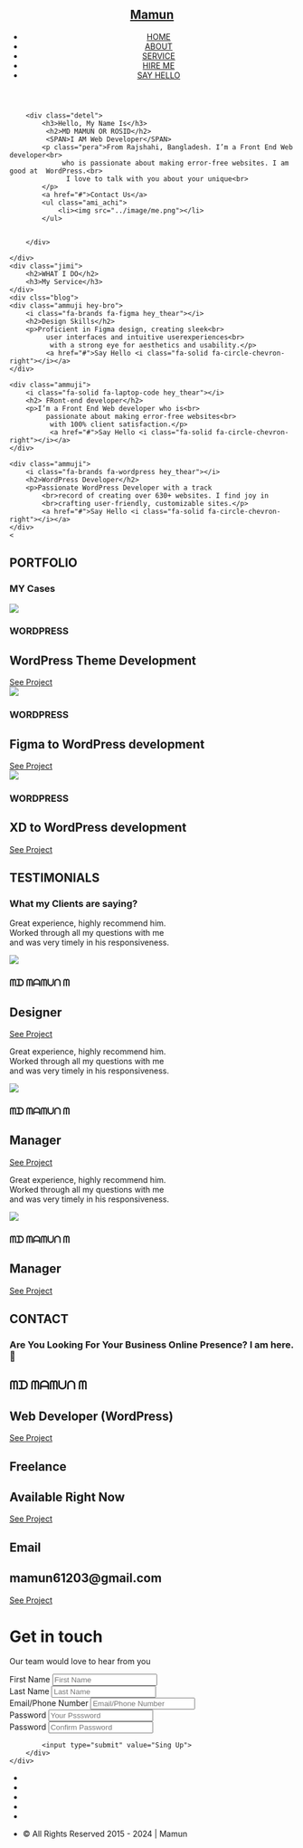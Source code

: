 <!DOCTYPE html>
<html lang="en">
<head>
    <meta charset="UTF-8">
    <meta name="viewport" content="width=device-width, initial-scale=1.0">
    <link rel="stylesheet" href="../file.css/first.css">
    <link rel="stylesheet" href="https://cdnjs.cloudflare.com/ajax/libs/font-awesome/6.6.0/css/all.min.css" integrity="sha512-Kc323vGBEqzTmouAECnVceyQqyqdsSiqLQISBL29aUW4U/M7pSPA/gEUZQqv1cwx4OnYxTxve5UMg5GT6L4JJg==" crossorigin="anonymous" referrerpolicy="no-referrer" />
    <link rel="preconnect" href="https://fonts.googleapis.com">
    <link rel="preconnect" href="https://fonts.gstatic.com" crossorigin>
    <link href="https://fonts.googleapis.com/css2?family=Varela+Round&display=swap" rel="stylesheet">
    <title>Lerning.html</title>
</head>
<header>
    <div class="hero">
        <nav>
            <h2><a href="#">Mamun</a></h2>
            <ul class="nav_menu">
                <li><a href="Index.html">HOME</a></li>
                <li><a href="chatgpt.html">ABOUT</a></li>
                <li><a href="contact.html">SERVICE</a></li>
                <li><a href="">HIRE ME</a></li>
                <li><a class="say_me" href="">SAY HELLO</a></li>
                <a href="https://www.facebook.com/mamun61203" target="_blank" class="jumma"><i class="fa-brands fa-facebook"></i></a>
                <a href="https://www.instagram.com/mamun61203" target="_blank" class="jumma"><i class="fa-brands fa-instagram"></i></a>
                <a href="https://www.youtube.com/@mamun61203" target="_blank" class="jumma"><i class="fa-brands fa-youtube"></i></a>
                <a href="https://www.x.com/mamun61203" target="_blank" class="jumma"><i class="fa-brands fa-x-twitter"></i></i></a>
                <a href="https://www.tiktok.com/@mamun61203" target="_blank" class="jumma"><i class="fa-brands fa-tiktok"></i></i></a>
            </ul>
        </nav>
</header>
<body>
   
        <div class="detel">
            <h3>Hello, My Name Is</h3>
             <h2>MD MAMUN OR ROSID</h2>
             <SPAN>I AM Web Developer</SPAN>
            <p class="pera">From Rajshahi, Bangladesh. I’m a Front End Web developer<br> 
                 who is passionate about making error-free websites. I am good at  WordPress.<br> 
                  I love to talk with you about your unique<br> 
            </p>
            <a href="#">Contact Us</a>
            <ul class="ami_achi">
                <li><img src="../image/me.png"></li>
            </ul>
           
           
        </div>
        
    </div>
    <div class="jimi">
        <h2>WHAT I DO</h2>
        <h3>My Service</h3>
    </div>
    <div clss="blog">
    <div class="ammuji hey-bro">
        <i class="fa-brands fa-figma hey_thear"></i>
        <h2>Design Skills</h2>
        <p>Proficient in Figma design, creating sleek<br>
             user interfaces and intuitive userexperiences<br>
              with a strong eye for aesthetics and usability.</p>
             <a href="#">Say Hello <i class="fa-solid fa-circle-chevron-right"></i></a>
    </div>

    <div class="ammuji">
        <i class="fa-solid fa-laptop-code hey_thear"></i>
        <h2> FRont-end developer</h2>
        <p>I’m a Front End Web developer who is<br>
             passionate about making error-free websites<br>
              with 100% client satisfaction.</p>
              <a href="#">Say Hello <i class="fa-solid fa-circle-chevron-right"></i></a>
    </div>

    <div class="ammuji">
        <i class="fa-brands fa-wordpress hey_thear"></i>
        <h2>WordPress Developer</h2>
        <p>Passionate WordPress Developer with a track 
            <br>record of creating over 630+ websites. I find joy in 
            <br>crafting user-friendly, customizable sites.</p>
            <a href="#">Say Hello <i class="fa-solid fa-circle-chevron-right"></i></a>
    </div>
    <
</div>
<div class="port">
    <h2>PORTFOLIO</h2>
    <h3>MY Cases</h3>
</div>
<div class="my-portfolio">
    <div class="my-porject suma">
        <img src="../image/eat.png">
        <h3>WORDPRESS</h3>
        <h2>WordPress Theme Development</h2>
        <a href="#">See Project <i class="fa-solid fa-circle-chevron-right"></i></a>
    </div>
    <div class="my-porject suma">
        <img src="../image/myweb.png">
        <h3>WORDPRESS</h3>
        <h2>Figma to WordPress development</h2>
        <a href="#">See Project <i class="fa-solid fa-circle-chevron-right"></i></a>
    </div>
    <div class="my-porject suma">
        <img src="../image/res.png">
        <h3>WORDPRESS</h3>
        <h2>XD to WordPress development</h2>
        <a href="#">See Project <i class="fa-solid fa-circle-chevron-right"></i></a>
    </div>
</div>
<div class="port">
    <h2>TESTIMONIALS</h2>
    <h3>What my Clients are saying?</h3>
</div>
<div class="my-portfolio hey-thear">
    <div class="my-porject pro-two">
        <p>Great experience, highly recommend him.<br>
            Worked through all my questions with me<br>
            and was very timely in his responsiveness.</p>
        <img src="../image/me.png">
        <h3>ᗰᗪ ᗰᗩᗰᑌᑎ ᗰ</h3>
        <h2>Designer</h2>
        <a href="#">See Project <i class="fa-solid fa-circle-chevron-right"></i></a>
    </div>
    <div class="my-porject pro-two">
        <p>Great experience, highly recommend him.<br>
            Worked through all my questions with me<br>
            and was very timely in his responsiveness.</p>
        <img src="../image/me.png">
        <h3>ᗰᗪ ᗰᗩᗰᑌᑎ ᗰ</h3>
        <h2>Manager</h2>
        <a href="#">See Project <i class="fa-solid fa-circle-chevron-right"></i></a>
    </div>
    <div class="my-porject pro-two">
        <p>Great experience, highly recommend him.<br>
            Worked through all my questions with me<br>
            and was very timely in his responsiveness.</p>
        <img src="../image/me.png">
        <h3>ᗰᗪ ᗰᗩᗰᑌᑎ ᗰ</h3>
        <h2>Manager</h2>
        <a href="#">See Project <i class="fa-solid fa-circle-chevron-right"></i></a>
    </div>
</div>
<div class="port hey-me">
    <h2>CONTACT</h2>
    <h3>Are You Looking For Your Business Online Presence? I am here. 🙂</h3>
</div>
<div class="my-portfolio hey-thear">
    <div class="my-porject pro-two">
        <i class="fa-solid fa-user-tie hey_thear"></i>
        <h2>ᗰᗪ ᗰᗩᗰᑌᑎ ᗰ</h2>
        <h2>Web Developer (WordPress)​</h2>
        <a href="#">See Project</a>
    </div>
    <div class="my-porject pro-two">
        <i class="fa-solid fa-user-clock hey_thear"></i>
        <h2>Freelance</h2>
        <h2>Available Right Now</h2>
        <a href="#">See Project</a>
    </div>
    <div class="my-porject pro-two">
        <i class="fa-solid fa-envelope hey_thear"></i>
        <h2>Email</h2>
        <h2>mamun61203@gmail.com</h2>
        <a href="#">See Project</a>
    </div>
</div>
<from>
    <div id="contact">
        <h1>Get in touch</h1>
        <p>Our team would love to hear from you</p>
        <div class="contact-from">
            <label for="ame">First Name</label>
            <input type="Name" placeholder="First Name">
        </div>
        <div class="contact-from">
            <label for="Name">Last Name</label>
            <input type="Name" placeholder="Last Name">
        </div>
        <div class="contact-from">
            <label for="Email/Number">Email/Phone Number</label>
            <input type="number/email" placeholder="Email/Phone Number">
        </div>
        <div class="contact-from">
            <label for="Password">Password</label>
            <input type="Password" placeholder="Your Psssword">
        </div>
        <div class="contact-from">
            <label for="Password">Password</label>
            <input type="Password" placeholder="Confirm Password">
        </div>
        <div class="bttn">
            
            <input type="submit" value="Sing Up">
        </div>
    </div>
</from>
</body>
<div class="foot">
<footer class="semi">
    <ul>
    <li><a href="https://www.facebook.com/mamun61203" target="_blank"><i class="fa-brands fa-facebook"></i></a></li>
    <li><a href="https://www.instagram.com/mamun61203" target="_blank"><i class="fa-brands fa-instagram"></i></a></li>
    <li><a href="https://www.youtube.com/@mamun61203" target="_blank"><i class="fa-brands fa-youtube"></i></a></li>
    <li><a href="https://www.x.com/mamun61203" target="_blank"><i class="fa-brands fa-x-twitter"></i></i></a></li>
    <li><a href="https://www.tiktok.com/@mamun61203" target="_blank"><i class="fa-brands fa-tiktok"></i></i></a></li>
    <li><p class="copyright">© All Rights Reserved 2015 - 2024 | Mamun</p></li>
            </ul>
</footer>
</div>
</html>
